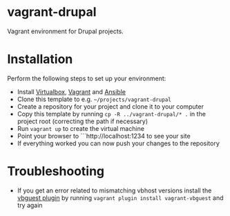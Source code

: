 # vagrant-drupal

Vagrant environment for Drupal projects.

# Installation

Perform the following steps to set up your environment:

- Install [Virtualbox](https://www.virtualbox.org/wiki/Downloads), [Vagrant](http://www.vagrantup.com/downloads.html) and [Ansible](http://docs.ansible.com/intro_installation.html)
- Clone this template to e.g. ```~/projects/vagrant-drupal```
- Create a repository for your project and clone it to your computer
- Copy this template by running ```cp -R ../vagrant-drupal/* .``` in the project root (correcting the path if necessary)
- Run ```vagrant up``` to create the virtual machine
- Point your browser to ```http://localhost:1234 to see your site
- If everything worked you can now push your changes to the repository

# Troubleshooting

- If you get an error related to mismatching vbhost versions install the [vbguest plugin](https://github.com/dotless-de/vagrant-vbguest) by running ```vagrant plugin install vagrant-vbguest``` and try again
